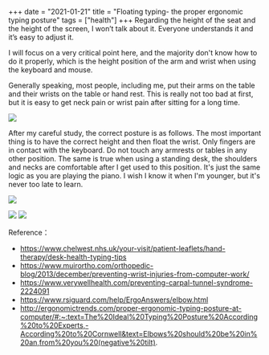 +++
date = "2021-01-21"
title = "Floating typing- the proper ergonomic typing posture"
tags = ["health"]
+++
Regarding the height of the seat and the height of the screen, I won’t talk about it. Everyone understands it and it’s easy to adjust it.

I will focus on a very critical point here, and the majority don't know how to do it properly, which is the height position of the arm and wrist when using the keyboard and mouse.

Generally speaking, most people, including me, put their arms on the table and their wrists on the table or hand rest. This is really not too bad at first, but it is easy to get neck pain or wrist pain after sitting for a long time.

![](https://i.imgur.com/UyZkgWc.png)

After my careful study, the correct posture is as follows. The most important thing is to have the correct height and then float the wrist. Only fingers are in contact with the keyboard. Do not touch any armrests or tables in any other position.
The same is true when using a standing desk, the shoulders and necks are comfortable after I get used to this position. It's just the same logic as you are playing the piano. I wish I know it when I'm younger, but it's never too late to learn.

![](https://i.imgur.com/Y5JHqmP.png)

![](https://i.imgur.com/gaSwzHe.png)
![](https://i.imgur.com/WQiWgAA.png)


Reference：
- https://www.chelwest.nhs.uk/your-visit/patient-leaflets/hand-therapy/desk-health-typing-tips
- https://www.muirortho.com/orthopedic-blog/2013/december/preventing-wrist-injuries-from-computer-work/
- https://www.verywellhealth.com/preventing-carpal-tunnel-syndrome-2224091
- https://www.rsiguard.com/help/ErgoAnswers/elbow.html
- http://ergonomictrends.com/proper-ergonomic-typing-posture-at-computer/#:~:text=The%20Ideal%20Typing%20Posture%20According%20to%20Experts,-According%20to%20Cornwell&text=Elbows%20should%20be%20in%20an,from%20you%20(negative%20tilt).


